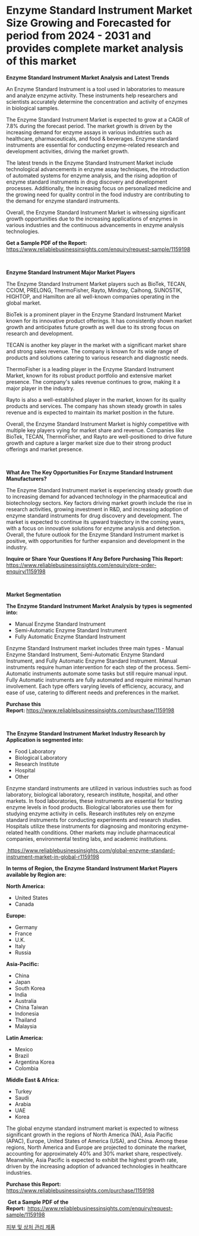 <p><h1>Enzyme Standard Instrument Market Size Growing and Forecasted for period from 2024 - 2031 and provides complete market analysis of this market</h1></p><p><strong>Enzyme Standard Instrument Market Analysis and Latest Trends</strong></p>
<p><p>An Enzyme Standard Instrument is a tool used in laboratories to measure and analyze enzyme activity. These instruments help researchers and scientists accurately determine the concentration and activity of enzymes in biological samples.</p><p>The Enzyme Standard Instrument Market is expected to grow at a CAGR of 7.8% during the forecast period. The market growth is driven by the increasing demand for enzyme assays in various industries such as healthcare, pharmaceuticals, and food & beverages. Enzyme standard instruments are essential for conducting enzyme-related research and development activities, driving the market growth.</p><p>The latest trends in the Enzyme Standard Instrument Market include technological advancements in enzyme assay techniques, the introduction of automated systems for enzyme analysis, and the rising adoption of enzyme standard instruments in drug discovery and development processes. Additionally, the increasing focus on personalized medicine and the growing need for quality control in the food industry are contributing to the demand for enzyme standard instruments.</p><p>Overall, the Enzyme Standard Instrument Market is witnessing significant growth opportunities due to the increasing applications of enzymes in various industries and the continuous advancements in enzyme analysis technologies.</p></p>
<p><strong>Get a Sample PDF of the Report:&nbsp;</strong> <a href="https://www.reliablebusinessinsights.com/enquiry/request-sample/1159198">https://www.reliablebusinessinsights.com/enquiry/request-sample/1159198</a></p>
<p>&nbsp;</p>
<p><strong>Enzyme Standard Instrument Major Market Players</strong></p>
<p><p>The Enzyme Standard Instrument Market players such as BioTek, TECAN, CCIOM, PRELONG, ThermoFisher, Rayto, Mindray, Caihong, SUNOSTIK, HIGHTOP, and Hamilton are all well-known companies operating in the global market.</p><p>BioTek is a prominent player in the Enzyme Standard Instrument Market known for its innovative product offerings. It has consistently shown market growth and anticipates future growth as well due to its strong focus on research and development.</p><p>TECAN is another key player in the market with a significant market share and strong sales revenue. The company is known for its wide range of products and solutions catering to various research and diagnostic needs.</p><p>ThermoFisher is a leading player in the Enzyme Standard Instrument Market, known for its robust product portfolio and extensive market presence. The company's sales revenue continues to grow, making it a major player in the industry.</p><p>Rayto is also a well-established player in the market, known for its quality products and services. The company has shown steady growth in sales revenue and is expected to maintain its market position in the future.</p><p>Overall, the Enzyme Standard Instrument Market is highly competitive with multiple key players vying for market share and revenue. Companies like BioTek, TECAN, ThermoFisher, and Rayto are well-positioned to drive future growth and capture a larger market size due to their strong product offerings and market presence.</p></p>
<p>&nbsp;</p>
<p><strong>What Are The Key Opportunities For Enzyme Standard Instrument Manufacturers?</strong></p>
<p><p>The Enzyme Standard Instrument market is experiencing steady growth due to increasing demand for advanced technology in the pharmaceutical and biotechnology sectors. Key factors driving market growth include the rise in research activities, growing investment in R&D, and increasing adoption of enzyme standard instruments for drug discovery and development. The market is expected to continue its upward trajectory in the coming years, with a focus on innovative solutions for enzyme analysis and detection. Overall, the future outlook for the Enzyme Standard Instrument market is positive, with opportunities for further expansion and development in the industry.</p></p>
<p><strong>Inquire or Share Your Questions If Any Before Purchasing This Report:</strong> <a href="https://www.reliablebusinessinsights.com/enquiry/pre-order-enquiry/1159198">https://www.reliablebusinessinsights.com/enquiry/pre-order-enquiry/1159198</a></p>
<p>&nbsp;</p>
<p><strong>Market Segmentation</strong></p>
<p><strong>The Enzyme Standard Instrument Market Analysis by types is segmented into:</strong></p>
<p><ul><li>Manual Enzyme Standard Instrument</li><li>Semi-Automatic Enzyme Standard Instrument</li><li>Fully Automatic Enzyme Standard Instrument</li></ul></p>
<p><p>Enzyme Standard Instrument market includes three main types - Manual Enzyme Standard Instrument, Semi-Automatic Enzyme Standard Instrument, and Fully Automatic Enzyme Standard Instrument. Manual instruments require human intervention for each step of the process. Semi-Automatic instruments automate some tasks but still require manual input. Fully Automatic instruments are fully automated and require minimal human involvement. Each type offers varying levels of efficiency, accuracy, and ease of use, catering to different needs and preferences in the market.</p></p>
<p><strong>Purchase this Report:&nbsp;</strong><a href="https://www.reliablebusinessinsights.com/purchase/1159198">https://www.reliablebusinessinsights.com/purchase/1159198</a></p>
<p>&nbsp;</p>
<p><strong>The Enzyme Standard Instrument Market Industry Research by Application is segmented into:</strong></p>
<p><ul><li>Food Laboratory</li><li>Biological Laboratory</li><li>Research Institute</li><li>Hospital</li><li>Other</li></ul></p>
<p><p>Enzyme standard instruments are utilized in various industries such as food laboratory, biological laboratory, research institute, hospital, and other markets. In food laboratories, these instruments are essential for testing enzyme levels in food products. Biological laboratories use them for studying enzyme activity in cells. Research institutes rely on enzyme standard instruments for conducting experiments and research studies. Hospitals utilize these instruments for diagnosing and monitoring enzyme-related health conditions. Other markets may include pharmaceutical companies, environmental testing labs, and academic institutions.</p></p>
<p><a href="https://www.reliablebusinessinsights.com/global-enzyme-standard-instrument-market-in-global-r1159198">&nbsp;https://www.reliablebusinessinsights.com/global-enzyme-standard-instrument-market-in-global-r1159198</a></p>
<p><strong>In terms of Region, the Enzyme Standard Instrument Market Players available by Region are:</strong></p>
<p>
    <p> <strong> North America: </strong>
        <ul>
            <li>United States</li>
            <li>Canada</li>
        </ul>
        </p> 
    <p> <strong> Europe: </strong>
        <ul>
            <li>Germany</li>
            <li>France</li>
            <li>U.K.</li>
            <li>Italy</li>
            <li>Russia</li>
        </ul>
        </p> 
    <p> <strong> Asia-Pacific: </strong>
        <ul>
            <li>China</li>
            <li>Japan</li>
            <li>South Korea</li>
            <li>India</li>
            <li>Australia</li>
            <li>China Taiwan</li>
            <li>Indonesia</li>
            <li>Thailand</li>
            <li>Malaysia</li>
        </ul>
        </p> 
    <p> <strong> Latin America: </strong>
        <ul>
            <li>Mexico</li>
            <li>Brazil</li>
            <li>Argentina Korea</li>
            <li>Colombia</li>
        </ul>
        </p> 
    <p> <strong> Middle East & Africa: </strong>
        <ul>
            <li>Turkey</li>
            <li>Saudi</li>
            <li>Arabia</li>
            <li>UAE</li>
            <li>Korea</li>
        </ul>
    </p>
    </p>
<p><p>The global enzyme standard instrument market is expected to witness significant growth in the regions of North America (NA), Asia Pacific (APAC), Europe, United States of America (USA), and China. Among these regions, North America and Europe are projected to dominate the market, accounting for approximately 40% and 30% market share, respectively. Meanwhile, Asia Pacific is expected to exhibit the highest growth rate, driven by the increasing adoption of advanced technologies in healthcare industries.</p></p>
<p><strong>Purchase this Report: </strong><a href="https://www.reliablebusinessinsights.com/purchase/1159198">https://www.reliablebusinessinsights.com/purchase/1159198</a></p>
<p>&nbsp;<strong>Get a Sample PDF of the Report:&nbsp;&nbsp;</strong><a href="https://www.reliablebusinessinsights.com/enquiry/request-sample/1159198">https://www.reliablebusinessinsights.com/enquiry/request-sample/1159198</a></p>
<p><strong></strong></p>
<p><p><a href="https://github.com/lzrvbyqzftro57/Market-Research-Report-List-2/blob/main/430932381165.md">피부 및 상처 관리 제품</a></p></p>